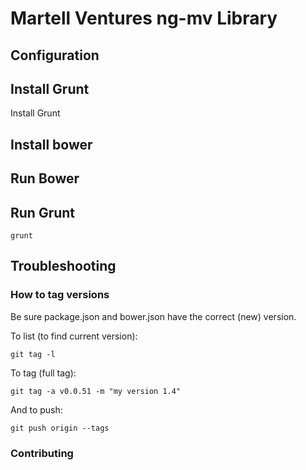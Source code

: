 # Martell Ventures ng-mv Library

## Configuration

## Install Grunt
Install Grunt

## Install bower

## Run Bower

## Run Grunt
```
grunt
```

## Troubleshooting

### How to tag versions
Be sure package.json and bower.json have the correct (new) version.

To list (to find current version):
```
git tag -l
```

To tag (full tag):

```
git tag -a v0.0.51 -m "my version 1.4"
```

And to push:
```
git push origin --tags
```

### Contributing


